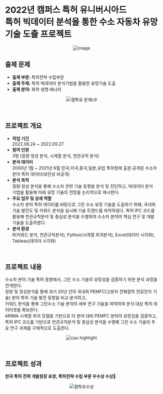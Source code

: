 # 2022년 캠퍼스 특허 유니버시아드 <br> 특허 빅데이터 분석을 통한 수소 자동차 유망기술 도출 프로젝트

<div align="center">
  
![image](https://github.com/jayjinnie/Hydrogen-Car-Patent-Analysis/assets/65335952/d64b6d66-826c-45b0-8747-46a8b50447a7)
</div>

## 출제 문제
* **출제 부문:** 특허전략 수립부문
* **출제 주제:** 특허 빅데이터 분석기법을 활용한 유망기술 도출
* **출제 분야:** 화학·생명·에너지

<div align="center">
  
![캠특유 문제c9](https://github.com/jayjinnie/Hydrogen-Car-Patent-Analysis/assets/65335952/e6a37a3a-3fc7-4c60-acf6-3bb713937b79)
</div>

<br>

## 프로젝트 개요
* **작업 기간**<br>
  2022.06.24 ~ 2022.09.27
* **참여 인원** <br>
  3명 (정량·정성 분석, 시계열 분석, 연관규칙 분석)
* **분석 데이터** <br>
  2000년 1월 ~ 2021년 6월 한국,미국,중국,일본,유럽 특허청에 출원·공개된 수소차 분야 특허 데이터(보안상 비공개)
* **분석 목적** <br>
  정량·정성 분석을 통해 수소차 관련 기술 동향을 분석 및 진단하고, 빅데이터 분석 기법을 활용해 미래 유망 기술의 전망을 논리적으로 제시한다.
* **주요 업무 및 상세 역할** <br>
  수소차 분야 특허 데이터를 바탕으로 그린 수소 유망 기술을 도출하기 위해, 국내외 기술 발전도 및 키워드 분석을 실시해 기술 트렌드를 파악하였다. 특허 IPC 코드를 활용해 연관규칙분석 및 중심성 분석을 수행하여 수소차 분야의 핵심 연구 및 개발 기술을 도출하였다.
* **분석 환경** <br>
  R(키워드 분석, 연관규칙분석), Python(시계열 회귀분석), Excel(데이터 시각화), Tableau(데이터 시각화)

<br>

## 프로젝트 내용
수소차 분야 기술 특허 동향에서, 그린 수소 기술의 유망성을 검증하기 위한 분석 과정을 전개한다. <br>
정량 및 정성분석을 통해 과거 20년 간의 국내외 PEMFC(고분자 전해질막 연료전지 기술) 분야 특허 기술 발전 동향을 비교·분석하고, <br>
키워드 분석을 통해 그린수소 기술 분야의 세부 연구 기술을 파악하여 분석 대상 특허 데이터셋을 확보한다. <br>
ARIMA 시계열 회귀 모델을 기반으로 타 분야 대비 PEMFC 분야의 유망성을 검증하고, <br>
특허 IPC 코드를 기반으로 연관규칙분석 및 중심성 분석을 수행해 그린 수소 기술의 주요 연구 과제를 구체적으로 도출한다.

<div align="center">
  
![cpu highlight](https://github.com/jayjinnie/Hydrogen-Car-Patent-Analysis/assets/65335952/c3b68ceb-9e0b-42a6-8156-ecc9995adb2d)
</div>

<br>

## 프로젝트 성과
**한국 특허 전략 개발원장 표창, 특허전략 수립 부문 우수상 수상🎉**
<div align="center">

![캠특유수상](https://github.com/jayjinnie/Hydrogen-Car-Patent-Analysis/assets/65335952/3413c572-0aa6-4e1c-83e3-b589ce31f3d7)
</div>
